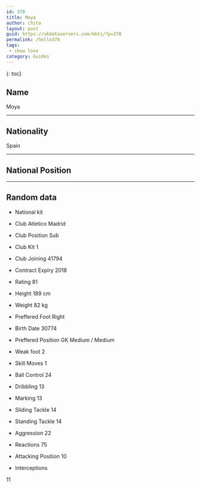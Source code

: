 ```yaml
---
id: 378
title: Moya
author: chito
layout: post
guid: https://ukdataservers.com/mbti/?p=378
permalink: /hello378
tags:
 - show love
category: Guides
---
```



{: toc}

## Name  
Moya 

* * *

## Nationality  
Spain 

* * *

## National Position 

* * *

## Random data 

  * National kit 
  * Club 
Atletico Madrid 

  * Club Position 
Sub 

  * Club Kit 
1 

  * Club Joining 
41794 

  * Contract Expiry 
2018 

  * Rating 
81 

  * Height 
189 cm 

  * Weight 
82 kg 

  * Preffered Foot 
Right 

  * Birth Date 
30774 

  * Preffered Position 
GK Medium / Medium 

  * Weak foot 
2 

  * Skill Moves 
1 

  * Ball Control 
24 

  * Dribbling 
13 

  * Marking 
13 

  * Sliding Tackle 
14 

  * Standing Tackle 
14 

  * Aggression 
22 

  * Reactions 
75 

  * Attacking Position 
10 

  * Interceptions 

11